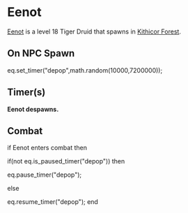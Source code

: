 # Eenot



[Eenot](/npc/20276) is a level 18 Tiger Druid that spawns in [Kithicor Forest](/zone/20).



## On NPC Spawn

eq.set_timer("depop",math.random(10000,7200000));


## Timer(s)

**Eenot despawns.**


## Combat

if Eenot enters combat  then


if(not eq.is_paused_timer("depop")) then



eq.pause_timer("depop");


else


eq.resume_timer("depop");
end
